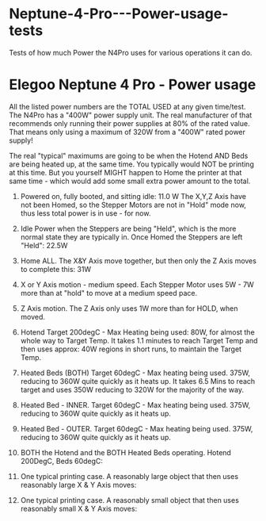 # Neptune-4-Pro---Power-usage-tests
Tests of how much Power the N4Pro uses for various operations it can do. 

Elegoo Neptune 4 Pro - Power usage
==================================
All the listed power numbers are the TOTAL USED at any given time/test.
The N4Pro has a "400W" power supply unit. The real manufacturer of that
recommends only running their power supplies at 80% of the rated value.
That means only using a maximum of 320W from a "400W" rated power supply!

The real "typical" maximums are going to be when the Hotend AND Beds are
being heated up, at the same time. You typically would NOT be printing at
this time. But you yourself MIGHT happen to Home the printer at that same
time - which would add some small extra power amount to the total.



1.  Powered on, fully booted, and sitting idle:
    11.0 W
  	The X,Y,Z Axis have not been Homed, so the Stepper Motors are not in
  	"Hold" mode now, thus less total power is in use - for now.

2.  Idle Power when the Steppers are being "Held", which is the more normal
    state they are typically in. Once Homed the Steppers are left "Held":
  	22.5W

3.  Home ALL.  The X&Y Axis move together, but then only the Z Axis moves to 
    complete this:
  	31W

4.	X or Y Axis motion - medium speed. Each Stepper Motor uses 5W - 7W more
  	than at "hold" to move at a medium speed pace.

5.	Z Axis motion. The Z Axis only uses 1W more than for HOLD, when moved.

6.	Hotend Target 200degC - Max Heating being used:
  	80W, for almost the whole way to Target Temp.
  	It takes 1.1 minutes to reach Target Temp and then uses approx:
  	40W regions in short runs, to maintain the Target Temp.

7.	Heated Beds (BOTH) Target 60degC - Max heating being used.
  	375W, reducing to 360W quite quickly as it heats up.
  	It takes 6.5 Mins to reach target and uses 350W reducing to 320W for the 
  	majority of the way.

8.	Heated Bed - INNER. Target 60degC - Max heating being used.
  	375W, reducing to 360W quite quickly as it heats up.

9.	Heated Bed - OUTER. Target 60degC - Max heating being used.
  	375W, reducing to 360W quite quickly as it heats up.

10.	BOTH the Hotend and the BOTH Heated Beds operating. Hotend 200DegC, Beds 60degC:


11.	One typical printing case. A reasonably large object that then uses
  	reasonably large X & Y Axis moves:
	

12.	One typical printing case. A reasonably small object that then uses
  	reasonably small X & Y Axis moves:
	

